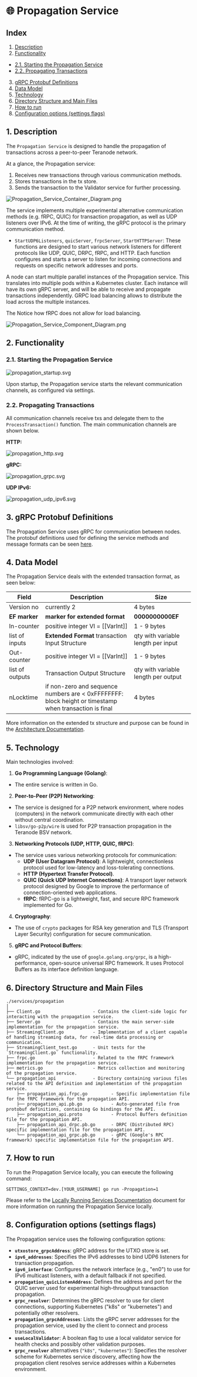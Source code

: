 # 🌐 Propagation Service

## Index


1. [Description](#1-description)
2. [Functionality](#2-functionality)
- [2.1. Starting the Propagation Service](#21-starting-the-propagation-service)
- [2.2. Propagating Transactions](#22-propagating-transactions)
3. [gRPC Protobuf Definitions](#3-grpc-protobuf-definitions)
4. [Data Model](#4-data-model)
5. [Technology](#5-technology)
6. [Directory Structure and Main Files](#6-directory-structure-and-main-files)
7. [How to run](#7-how-to-run)
8. [Configuration options (settings flags)](#8-configuration-options-settings-flags)

## 1. Description

The `Propagation Service` is designed to handle the propagation of transactions across a peer-to-peer Teranode network.

At a glance, the Propagation service:
1. Receives new transactions through various communication methods.
2. Stores transactions in the tx store.
3. Sends the transaction to the Validator service for further processing.


![Propagation_Service_Container_Diagram.png](img%2FPropagation_Service_Container_Diagram.png)


The service implements multiple experimental alternative communication methods (e.g. fRPC, QUIC) for transaction propagation, as well as UDP listeners over IPv6. At the time of writing, the gRPC protocol is the primary communication method.

- `StartUDP6Listeners`, `quicServer`, `frpcServer`, `StartHTTPServer`: These functions are designed to start various network listeners for different protocols like UDP, QUIC, DRPC, fRPC, and HTTP. Each function configures and starts a server to listen for incoming connections and requests on specific network addresses and ports.

A node can start multiple parallel instances of the Propagation service. This translates into multiple pods within a Kubernetes cluster. Each instance will have its own gRPC server, and will be able to receive and propagate transactions independently. GRPC load balancing allows to distribute the load across the multiple instances.

The Notice how fRPC does not allow for load balancing.

![Propagation_Service_Component_Diagram.png](img%2FPropagation_Service_Component_Diagram.png)

## 2. Functionality

### 2.1. Starting the Propagation Service

![propagation_startup.svg](img%2Fplantuml%2Fpropagation%2Fpropagation_startup.svg)

Upon startup, the Propagation service starts the relevant communication channels, as configured via settings.

### 2.2. Propagating Transactions

All communication channels receive txs and delegate them to the `ProcessTransaction()` function. The main communication channels are shown below.

**HTTP:**

![propagation_http.svg](img%2Fplantuml%2Fpropagation%2Fpropagation_http.svg)


**gRPC:**

![propagation_grpc.svg](img%2Fplantuml%2Fpropagation%2Fpropagation_grpc.svg)


**UDP IPv6:**

![propagation_udp_ipv6.svg](img%2Fplantuml%2Fpropagation%2Fpropagation_udp_ipv6.svg)



## 3. gRPC Protobuf Definitions

The Propagation Service uses gRPC for communication between nodes. The protobuf definitions used for defining the service methods and message formats can be seen [here](protobuf_docs/propagationProto.md).

## 4. Data Model

The Propagation Service deals with the extended transaction format, as seen below:

| Field           | Description                                                                                            | Size                                              |
|-----------------|--------------------------------------------------------------------------------------------------------|---------------------------------------------------|
| Version no      | currently 2                                                                                            | 4 bytes                                           |
| **EF marker**   | **marker for extended format**                                                                         | **0000000000EF**                                  |
| In-counter      | positive integer VI = [[VarInt]]                                                                       | 1 - 9 bytes                                       |
| list of inputs  | **Extended Format** transaction Input Structure                                                        | <in-counter> qty with variable length per input   |
| Out-counter     | positive integer VI = [[VarInt]]                                                                       | 1 - 9 bytes                                       |
| list of outputs | Transaction Output Structure                                                                           | <out-counter> qty with variable length per output |
| nLocktime       | if non-zero and sequence numbers are < 0xFFFFFFFF: block height or timestamp when transaction is final | 4 bytes                                           |

More information on the extended tx structure and purpose can be found in the [Architecture Documentation](docs/architecture/architecture.md).

## 5. Technology

Main technologies involved:

1. **Go Programming Language (Golang)**:
  - The entire service is written in Go.

2. **Peer-to-Peer (P2P) Networking**:
  - The service is designed for a P2P network environment, where nodes (computers) in the network communicate directly with each other without central coordination.
  - `libsv/go-p2p/wire` is used for P2P transaction propagation in the Teranode BSV network.

3. **Networking Protocols (UDP, HTTP, QUIC, fRPC)**:
  - The service uses various networking protocols for communication:
    - **UDP (User Datagram Protocol)**: A lightweight, connectionless protocol used for low-latency and loss-tolerating connections.
    - **HTTP (Hypertext Transfer Protocol)**.
    - **QUIC (Quick UDP Internet Connections)**: A transport layer network protocol designed by Google to improve the performance of connection-oriented web applications.
    - **fRPC**: fRPC-go is a lightweight, fast, and secure RPC framework implemented for Go.

4. **Cryptography**:
  - The use of `crypto` packages for RSA key generation and TLS (Transport Layer Security) configuration for secure communication.

5. **gRPC and Protocol Buffers**:
  - gRPC, indicated by the use of `google.golang.org/grpc`, is a high-performance, open-source universal RPC framework. It uses Protocol Buffers as its interface definition language.


## 6. Directory Structure and Main Files

```
./services/propagation
│
├── Client.go                    - Contains the client-side logic for interacting with the propagation service.
├── Server.go                    - Contains the main server-side implementation for the propagation service.
├── StreamingClient.go           - Implementation of a client capable of handling streaming data, for real-time data processing or communication.
├── StreamingClient_test.go      - Unit tests for the `StreamingClient.go` functionality.
├── frpc.go                      - Related to the fRPC framework implementation for the propagation service.
├── metrics.go                   - Metrics collection and monitoring of the propagation service.
└── propagation_api              - Directory containing various files related to the API definition and implementation of the propagation service.
    ├── propagation_api.frpc.go         - Specific implementation file for the fRPC framework for the propagation API.
    ├── propagation_api.pb.go           - Auto-generated file from protobuf definitions, containing Go bindings for the API.
    ├── propagation_api.proto           - Protocol Buffers definition file for the propagation API.
    ├── propagation_api_drpc.pb.go      - DRPC (Distributed RPC) specific implementation file for the propagation API.
    └── propagation_api_grpc.pb.go      - gRPC (Google's RPC framework) specific implementation file for the propagation API.

```

## 7. How to run

To run the Propagation Service locally, you can execute the following command:

```shell
SETTINGS_CONTEXT=dev.[YOUR_USERNAME] go run -Propagation=1
```

Please refer to the [Locally Running Services Documentation](../locallyRunningServices.md) document for more information on running the Propagation Service locally.


## 8. Configuration options (settings flags)

The Propagation service uses the following configuration options:

- **`utxostore_grpcAddress`**: gRPC address for the UTXO store is set.
- **`ipv6_addresses`**: Specifies the IPv6 addresses to bind UDP6 listeners for transaction propagation.
- **`ipv6_interface`**: Configures the network interface (e.g., "en0") to use for IPv6 multicast listeners, with a default fallback if not specified.
- **`propagation_quicListenAddress`**: Defines the address and port for the QUIC server used for experimental high-throughput transaction propagation.
- **`grpc_resolver`**: Determines the gRPC resolver to use for client connections, supporting Kubernetes ("k8s" or "kubernetes") and potentially other resolvers.
- **`propagation_grpcAddresses`**: Lists the gRPC server addresses for the propagation service, used by the client to connect and process transactions.
- **`useLocalValidator`**: A boolean flag to use a local validator service for health checks and possibly other validation purposes.
- **`grpc_resolver`** alternatives (`"k8s"`, `"kubernetes"`): Specifies the resolver scheme for Kubernetes service discovery, affecting how the propagation client resolves service addresses within a Kubernetes environment.
